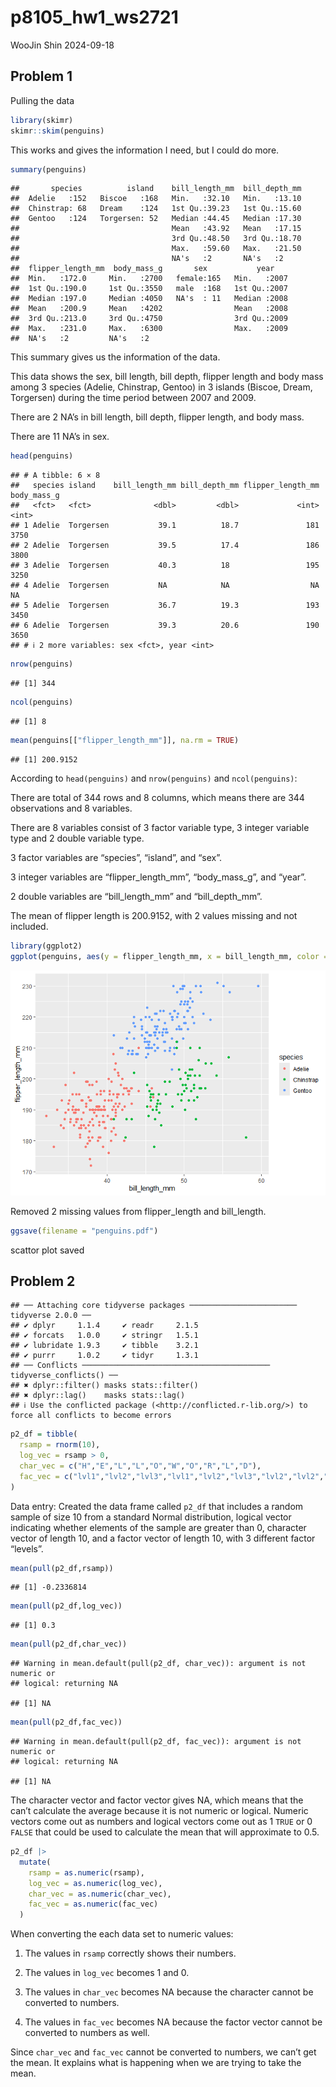 p8105_hw1_ws2721
================
WooJin Shin
2024-09-18

## Problem 1

Pulling the data

``` r
library(skimr)
skimr::skim(penguins)
```

This works and gives the information I need, but I could do more.

``` r
summary(penguins)
```

    ##       species          island    bill_length_mm  bill_depth_mm  
    ##  Adelie   :152   Biscoe   :168   Min.   :32.10   Min.   :13.10  
    ##  Chinstrap: 68   Dream    :124   1st Qu.:39.23   1st Qu.:15.60  
    ##  Gentoo   :124   Torgersen: 52   Median :44.45   Median :17.30  
    ##                                  Mean   :43.92   Mean   :17.15  
    ##                                  3rd Qu.:48.50   3rd Qu.:18.70  
    ##                                  Max.   :59.60   Max.   :21.50  
    ##                                  NA's   :2       NA's   :2      
    ##  flipper_length_mm  body_mass_g       sex           year     
    ##  Min.   :172.0     Min.   :2700   female:165   Min.   :2007  
    ##  1st Qu.:190.0     1st Qu.:3550   male  :168   1st Qu.:2007  
    ##  Median :197.0     Median :4050   NA's  : 11   Median :2008  
    ##  Mean   :200.9     Mean   :4202                Mean   :2008  
    ##  3rd Qu.:213.0     3rd Qu.:4750                3rd Qu.:2009  
    ##  Max.   :231.0     Max.   :6300                Max.   :2009  
    ##  NA's   :2         NA's   :2

This summary gives us the information of the data.

This data shows the sex, bill length, bill depth, flipper length and
body mass among 3 species (Adelie, Chinstrap, Gentoo) in 3 islands
(Biscoe, Dream, Torgersen) during the time period between 2007 and 2009.

There are 2 NA’s in bill length, bill depth, flipper length, and body
mass.

There are 11 NA’s in sex.

``` r
head(penguins)
```

    ## # A tibble: 6 × 8
    ##   species island    bill_length_mm bill_depth_mm flipper_length_mm body_mass_g
    ##   <fct>   <fct>              <dbl>         <dbl>             <int>       <int>
    ## 1 Adelie  Torgersen           39.1          18.7               181        3750
    ## 2 Adelie  Torgersen           39.5          17.4               186        3800
    ## 3 Adelie  Torgersen           40.3          18                 195        3250
    ## 4 Adelie  Torgersen           NA            NA                  NA          NA
    ## 5 Adelie  Torgersen           36.7          19.3               193        3450
    ## 6 Adelie  Torgersen           39.3          20.6               190        3650
    ## # ℹ 2 more variables: sex <fct>, year <int>

``` r
nrow(penguins)
```

    ## [1] 344

``` r
ncol(penguins)
```

    ## [1] 8

``` r
mean(penguins[["flipper_length_mm"]], na.rm = TRUE)
```

    ## [1] 200.9152

According to `head(penguins)` and `nrow(penguins)` and `ncol(penguins)`:

There are total of 344 rows and 8 columns, which means there are 344
observations and 8 variables.

There are 8 variables consist of 3 factor variable type, 3 integer
variable type and 2 double variable type.

3 factor variables are “species”, “island”, and “sex”.

3 integer variables are “flipper_length_mm”, “body_mass_g”, and “year”.

2 double variables are “bill_length_mm” and “bill_depth_mm”.

The mean of flipper length is 200.9152, with 2 values missing and not
included.

``` r
library(ggplot2)
ggplot(penguins, aes(y = flipper_length_mm, x = bill_length_mm, color = species)) + geom_point(na.rm = TRUE)
```

![](p8105_hw1_ws2721_files/figure-gfm/unnamed-chunk-5-1.png)<!-- -->

Removed 2 missing values from flipper_length and bill_length.

``` r
ggsave(filename = "penguins.pdf")
```

scattor plot saved

## Problem 2

    ## ── Attaching core tidyverse packages ──────────────────────── tidyverse 2.0.0 ──
    ## ✔ dplyr     1.1.4     ✔ readr     2.1.5
    ## ✔ forcats   1.0.0     ✔ stringr   1.5.1
    ## ✔ lubridate 1.9.3     ✔ tibble    3.2.1
    ## ✔ purrr     1.0.2     ✔ tidyr     1.3.1
    ## ── Conflicts ────────────────────────────────────────── tidyverse_conflicts() ──
    ## ✖ dplyr::filter() masks stats::filter()
    ## ✖ dplyr::lag()    masks stats::lag()
    ## ℹ Use the conflicted package (<http://conflicted.r-lib.org/>) to force all conflicts to become errors

``` r
p2_df = tibble(
  rsamp = rnorm(10),
  log_vec = rsamp > 0,
  char_vec = c("H","E","L","L","O","W","O","R","L","D"),
  fac_vec = c("lvl1","lvl2","lvl3","lvl1","lvl2","lvl3","lvl2","lvl2","lvl3","lvl3")
)
```

Data entry: Created the data frame called `p2_df` that includes a random
sample of size 10 from a standard Normal distribution, logical vector
indicating whether elements of the sample are greater than 0, character
vector of length 10, and a factor vector of length 10, with 3 different
factor “levels”.

``` r
mean(pull(p2_df,rsamp))
```

    ## [1] -0.2336814

``` r
mean(pull(p2_df,log_vec))
```

    ## [1] 0.3

``` r
mean(pull(p2_df,char_vec))
```

    ## Warning in mean.default(pull(p2_df, char_vec)): argument is not numeric or
    ## logical: returning NA

    ## [1] NA

``` r
mean(pull(p2_df,fac_vec))
```

    ## Warning in mean.default(pull(p2_df, fac_vec)): argument is not numeric or
    ## logical: returning NA

    ## [1] NA

The character vector and factor vector gives NA, which means that the
can’t calculate the average because it is not numeric or logical.
Numeric vectors come out as numbers and logical vectors come out as 1
`TRUE` or 0 `FALSE` that could be used to calculate the mean that will
approximate to 0.5.

``` r
p2_df |>
  mutate(
    rsamp = as.numeric(rsamp),
    log_vec = as.numeric(log_vec),
    char_vec = as.numeric(char_vec),
    fac_vec = as.numeric(fac_vec)
  )
```

When converting the each data set to numeric values:

1.  The values in `rsamp` correctly shows their numbers.

2.  The values in `log_vec` becomes 1 and 0.

3.  The values in `char_vec` becomes NA because the character cannot be
    converted to numbers.

4.  The values in `fac_vec` becomes NA because the factor vector cannot
    be converted to numbers as well.

Since `char_vec` and `fac_vec` cannot be converted to numbers, we can’t
get the mean. It explains what is happening when we are trying to take
the mean.
